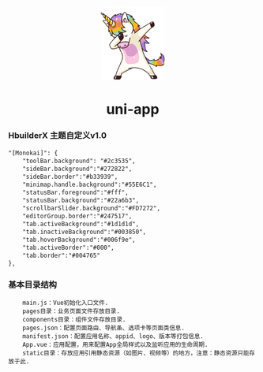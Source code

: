 <p align="center">
  <a href="https://github.com/NidhoggDJoking" target="_blank">
    <img width="130" src="https://github.com/NidhoggDJoking/uni-app/blob/master/static/logo.png" alt="logo">
  </a>
</p>

<h1 align="center">uni-app</h1>

### HbuilderX 主题自定义v1.0

```
"[Monokai]": {
	"toolBar.background": "#2c3535",
	"sideBar.background":"#272822",
	"sideBar.border":"#b33939",
	"minimap.handle.background":"#55E6C1",
	"statusBar.foreground":"#fff",
	"statusBar.background":"#22a6b3",
	"scrollbarSlider.background":"#FD7272",
	"editorGroup.border":"#247517",
	"tab.activeBackground":"#1d1d1d",
	"tab.inactiveBackground":"#003850",
	"tab.hoverBackground":"#006f9e",
	"tab.activeBorder":"#000",
	"tab.border":"#004765"
},

```
### 基本目录结构

```
	main.js：Vue初始化入口文件.
	pages目录：业务页面文件存放目录.
	components目录：组件文件存放目录.
	pages.json：配置页面路由、导航条、选项卡等页面类信息.
	manifest.json：配置应用名称、appid、logo、版本等打包信息.
	App.vue：应用配置，用来配置App全局样式以及监听应用的生命周期.
	static目录：存放应用引用静态资源（如图片、视频等）的地方，注意：静态资源只能存放于此.

```
